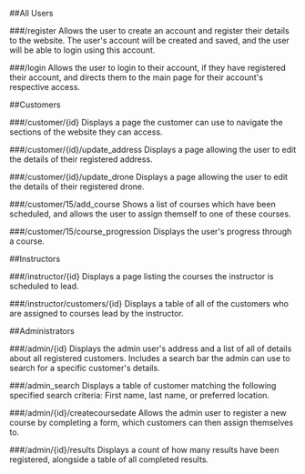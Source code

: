 ##All Users

###/register
Allows the user to create an account and register their details to the website.
The user's account will be created and saved, and the user will be able to login using this account.

###/login
Allows the user to login to their account, if they have registered their account,
and directs them to the main page for their account's respective access.


##Customers

###/customer/{id}
Displays a page the customer can use to navigate the sections of the website they can access.

###/customer/{id}/update_address
Displays a page allowing the user to edit the details of their registered address.

###/customer/{id}/update_drone
Displays a page allowing the user to edit the details of their registered drone.

###/customer/15/add_course
Shows a list of courses which have been scheduled, and allows the user to assign
themself to one of these courses.

###/customer/15/course_progression
Displays the user's progress through a course.


##Instructors

###/instructor/{id}
Displays a page listing the courses the instructor is scheduled to lead.

###/instructor/customers/{id}
Displays a table of all of the customers who are assigned to courses lead by the instructor.


##Administrators

###/admin/{id}
Displays the admin user's address and a list of all of details about all registered customers.
Includes a search bar the admin can use to search for a specific customer's details.

###/admin_search
Displays a table of customer matching the following specified search criteria:
First name, last name, or preferred location.

###/admin/{id}/createcoursedate
Allows the admin user to register a new course by completing a form, which customers can
then assign themselves to.  

###/admin/{id}/results
Displays a count of how many results have been registered, alongside a table of all
completed results.
